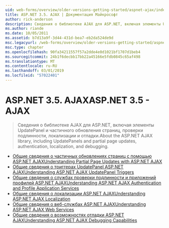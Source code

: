 ```yaml
---
uid: web-forms/overview/older-versions-getting-started/aspnet-ajax/index
title: ASP.NET 3.5. AJAX | Документация Майкрософт
author: rick-anderson
description: Сведения о библиотеке AJAX для ASP.NET, включая элементы UpdatePanel и частичного обновления страниц, проверки подлинности, локализации и отладки.
ms.author: riande
ms.date: 10/05/2011
ms.assetid: b7d13a9f-3d44-431d-bea7-eb2da524de9d
msc.legacyurl: /web-forms/overview/older-versions-getting-started/aspnet-ajax
msc.type: chapter
ms.openlocfilehash: 90fa34211557f57a2dde4e0d1021bf1707d1beb4
ms.sourcegitcommit: 24b1f6decbb17bb22a45166e5fdb0845c65af498
ms.translationtype: MT
ms.contentlocale: ru-RU
ms.lasthandoff: 03/01/2019
ms.locfileid: "57022401"
---
```

<a name="aspnet-35---ajax"></a><span data-ttu-id="c5127-103">ASP.NET 3.5. AJAX</span><span class="sxs-lookup"><span data-stu-id="c5127-103">ASP.NET 3.5 - AJAX</span></span>
====================
> <span data-ttu-id="c5127-104">Сведения о библиотеке AJAX для ASP.NET, включая элементы UpdatePanel и частичного обновления страниц, проверки подлинности, локализации и отладки.</span><span class="sxs-lookup"><span data-stu-id="c5127-104">About the ASP.NET AJAX library, including UpdatePanels and partial page updates, authentication, localization, and debugging.</span></span>


- [<span data-ttu-id="c5127-105">Общие сведения о частичных обновлениях страниц с помощью ASP.NET AJAX</span><span class="sxs-lookup"><span data-stu-id="c5127-105">Understanding Partial Page Updates with ASP.NET AJAX</span></span>](understanding-partial-page-updates-with-asp-net-ajax.md)
- [<span data-ttu-id="c5127-106">Общие сведения о триггерах UpdatePanel ASP.NET AJAX</span><span class="sxs-lookup"><span data-stu-id="c5127-106">Understanding ASP.NET AJAX UpdatePanel Triggers</span></span>](understanding-asp-net-ajax-updatepanel-triggers.md)
- [<span data-ttu-id="c5127-107">Общие сведения о службах проверки подлинности и приложений профилей ASP.NET AJAX</span><span class="sxs-lookup"><span data-stu-id="c5127-107">Understanding ASP.NET AJAX Authentication and Profile Application Services</span></span>](understanding-asp-net-ajax-authentication-and-profile-application-services.md)
- [<span data-ttu-id="c5127-108">Общие сведения о локализации ASP.NET AJAX</span><span class="sxs-lookup"><span data-stu-id="c5127-108">Understanding ASP.NET AJAX Localization</span></span>](understanding-asp-net-ajax-localization.md)
- [<span data-ttu-id="c5127-109">Общие сведения о веб-службах ASP.NET AJAX</span><span class="sxs-lookup"><span data-stu-id="c5127-109">Understanding ASP.NET AJAX Web Services</span></span>](understanding-asp-net-ajax-web-services.md)
- [<span data-ttu-id="c5127-110">Общие сведения о возможностях отладки ASP.NET AJAX</span><span class="sxs-lookup"><span data-stu-id="c5127-110">Understanding ASP.NET AJAX Debugging Capabilities</span></span>](understanding-asp-net-ajax-debugging-capabilities.md)
